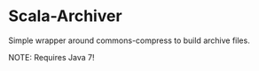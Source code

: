 Scala-Archiver
==============

Simple wrapper around commons-compress to build archive files.

NOTE: Requires Java 7!
